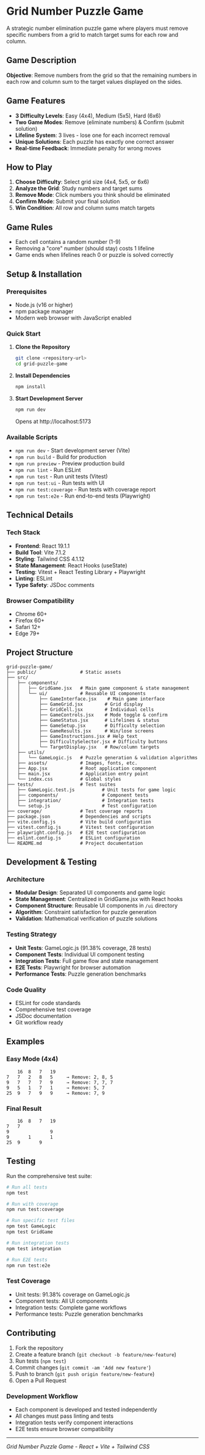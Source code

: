 # Grid Number Puzzle Game

A strategic number elimination puzzle game where players must remove specific numbers from a grid to match target sums for each row and column.

## Game Description

**Objective**: Remove numbers from the grid so that the remaining numbers in each row and column sum to the target values displayed on the sides.

## Game Features

- **3 Difficulty Levels**: Easy (4x4), Medium (5x5), Hard (6x6)
- **Two Game Modes**: Remove (eliminate numbers) & Confirm (submit solution)
- **Lifeline System**: 3 lives - lose one for each incorrect removal
- **Unique Solutions**: Each puzzle has exactly one correct answer
- **Real-time Feedback**: Immediate penalty for wrong moves

## How to Play

1. **Choose Difficulty**: Select grid size (4x4, 5x5, or 6x6)
2. **Analyze the Grid**: Study numbers and target sums
3. **Remove Mode**: Click numbers you think should be eliminated
4. **Confirm Mode**: Submit your final solution
5. **Win Condition**: All row and column sums match targets

## Game Rules

- Each cell contains a random number (1-9)
- Removing a "core" number (should stay) costs 1 lifeline
- Game ends when lifelines reach 0 or puzzle is solved correctly

## Setup & Installation

### Prerequisites

- Node.js (v16 or higher)
- npm package manager
- Modern web browser with JavaScript enabled

### Quick Start

1. **Clone the Repository**
   ```bash
   git clone <repository-url>
   cd grid-puzzle-game
   ```

2. **Install Dependencies**
   ```bash
   npm install
   ```

3. **Start Development Server**
   ```bash
   npm run dev
   ```
   Opens at http://localhost:5173

### Available Scripts

- `npm run dev` - Start development server (Vite)
- `npm run build` - Build for production
- `npm run preview` - Preview production build
- `npm run lint` - Run ESLint
- `npm run test` - Run unit tests (Vitest)
- `npm run test:ui` - Run tests with UI
- `npm run test:coverage` - Run tests with coverage report
- `npm run test:e2e` - Run end-to-end tests (Playwright)

## Technical Details

### Tech Stack

- **Frontend**: React 19.1.1
- **Build Tool**: Vite 7.1.2  
- **Styling**: Tailwind CSS 4.1.12
- **State Management**: React Hooks (useState)
- **Testing**: Vitest + React Testing Library + Playwright
- **Linting**: ESLint
- **Type Safety**: JSDoc comments

### Browser Compatibility

- Chrome 60+
- Firefox 60+  
- Safari 12+
- Edge 79+

## Project Structure

```
grid-puzzle-game/
├── public/                # Static assets
├── src/
│   ├── components/
│   │   ├── GridGame.jsx   # Main game component & state management
│   │   └── ui/            # Reusable UI components
│   │       ├── GameInterface.jsx    # Main game interface
│   │       ├── GameGrid.jsx        # Grid display
│   │       ├── GridCell.jsx        # Individual cells
│   │       ├── GameControls.jsx    # Mode toggle & confirm
│   │       ├── GameStatus.jsx      # Lifelines & status
│   │       ├── GameSetup.jsx       # Difficulty selection
│   │       ├── GameResults.jsx     # Win/lose screens
│   │       ├── GameInstructions.jsx # Help text
│   │       ├── DifficultySelector.jsx # Difficulty buttons
│   │       └── TargetDisplay.jsx   # Row/column targets
│   ├── utils/
│   │   └── GameLogic.js   # Puzzle generation & validation algorithms
│   ├── assets/            # Images, fonts, etc.
│   ├── App.jsx            # Root application component
│   ├── main.jsx           # Application entry point
│   └── index.css          # Global styles
├── tests/                 # Test suites
│   ├── GameLogic.test.js          # Unit tests for game logic
│   ├── components/                # Component tests
│   ├── integration/               # Integration tests
│   └── setup.js                   # Test configuration
├── coverage/              # Test coverage reports
├── package.json           # Dependencies and scripts
├── vite.config.js         # Vite build configuration
├── vitest.config.js       # Vitest test configuration
├── playwright.config.js   # E2E test configuration
├── eslint.config.js       # ESLint configuration
└── README.md              # Project documentation
```

## Development & Testing

### Architecture
- **Modular Design**: Separated UI components and game logic
- **State Management**: Centralized in GridGame.jsx with React hooks
- **Component Structure**: Reusable UI components in `/ui` directory
- **Algorithm**: Constraint satisfaction for puzzle generation
- **Validation**: Mathematical verification of puzzle solutions

### Testing Strategy
- **Unit Tests**: GameLogic.js (91.38% coverage, 28 tests)
- **Component Tests**: Individual UI component testing
- **Integration Tests**: Full game flow and state management
- **E2E Tests**: Playwright for browser automation
- **Performance Tests**: Puzzle generation benchmarks

### Code Quality
- ESLint for code standards
- Comprehensive test coverage
- JSDoc documentation
- Git workflow ready

## Examples

### Easy Mode (4x4)

```
    16  8   7   19
7   7   2   8   5     → Remove: 2, 8, 5
9   7   7   7   9     → Remove: 7, 7, 7  
9   5   1   7   1     → Remove: 5, 7
25  9   7   9   9     → Remove: 7, 9
```

### Final Result

```
    16  8   7   19
7   7               
9               9   
9       1       1   
25  9       9       
```

## Testing

Run the comprehensive test suite:

```bash
# Run all tests
npm test

# Run with coverage
npm run test:coverage

# Run specific test files
npm test GameLogic
npm test GridGame

# Run integration tests
npm test integration

# Run E2E tests
npm run test:e2e
```

### Test Coverage
- Unit tests: 91.38% coverage on GameLogic.js
- Component tests: All UI components
- Integration tests: Complete game workflows
- Performance tests: Puzzle generation benchmarks

## Contributing

1. Fork the repository
2. Create a feature branch (`git checkout -b feature/new-feature`)
3. Run tests (`npm test`)
4. Commit changes (`git commit -am 'Add new feature'`)
5. Push to branch (`git push origin feature/new-feature`)
6. Open a Pull Request

### Development Workflow
- Each component is developed and tested independently
- All changes must pass linting and tests
- Integration tests verify component interactions
- E2E tests ensure browser compatibility

---

*Grid Number Puzzle Game - React + Vite + Tailwind CSS*
